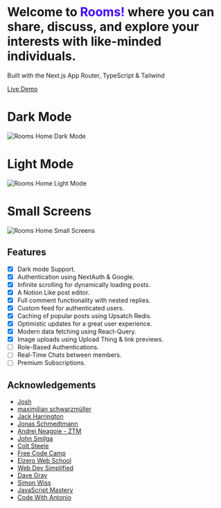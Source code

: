 # Welcome to <span style="color: #4300fd;">Rooms!</span> where you can share, discuss, and explore your interests with like-minded individuals.

Built with the Next.js App Router, TypeScript & Tailwind

[Live Demo](https://rooms-mohamed-amer.vercel.app/)

# Dark Mode

![Rooms Home Dark Mode](https://res.cloudinary.com/dqe9ksk0p/image/upload/v1696293441/Rooms/aa_zyto3u.png)

# Light Mode

![Rooms Home Light Mode](https://res.cloudinary.com/dqe9ksk0p/image/upload/v1696011028/Rooms/2023-09-29_21_05_33-Rooms_sgucm8.jpg)

# Small Screens

![Rooms Home Small Screens](https://res.cloudinary.com/dqe9ksk0p/image/upload/v1696011853/Rooms/t_zgqz0m.jpg)

## Features

- [x] Dark mode Support.
- [x] Authentication using NextAuth & Google.
- [x] Infinite scrolling for dynamically loading posts.
- [x] A Notion Like post editor.
- [x] Full comment functionality with nested replies.
- [x] Custom feed for authenticated users.
- [x] Caching of popular posts using Upsatch Redis.
- [x] Optimistic updates for a great user experience.
- [x] Modern data fetching using React-Query.
- [x] Image uploads using Upload Thing & link previews.
- [ ] Role-Based Authentications.
- [ ] Real-Time Chats between members.
- [ ] Premium Subscriptions.

## Acknowledgements

- [Josh](https://www.youtube.com/@joshtriedcoding)
- [maximilian schwarzmüller](https://www.udemy.com/user/maximilian-schwarzmuller/)
- [Jack Harrington](https://www.youtube.com/@jherr)
- [Jonas Schmedtmann](https://www.udemy.com/course/nodejs-express-mongodb-bootcamp/#instructor-1)
- [Andrei Neagoie - ZTM](https://www.udemy.com/course/complete-nodejs-developer-zero-to-mastery/#instructor-1)
- [John Smilga](https://www.udemy.com/course/nodejs-tutorial-and-projects-course/#instructor-1)
- [Colt Steele](https://www.udemy.com/course/the-web-developer-bootcamp/#instructor-1)
- [Free Code Camp](https://www.youtube.com/@freecodecamp)
- [Elzero Web School](https://www.youtube.com/@ElzeroWebSchool)
- [Web Dev Simplified](https://www.youtube.com/@WebDevSimplified)
- [Dave Gray](https://www.youtube.com/@DaveGrayTeachesCode)
- [Simon Wiss](https://www.youtube.com/@Simonswissdev)
- [JavaScript Mastery](https://www.youtube.com/@javascriptmastery)
- [Code With Antonio](https://www.youtube.com/@codewithantonio)
